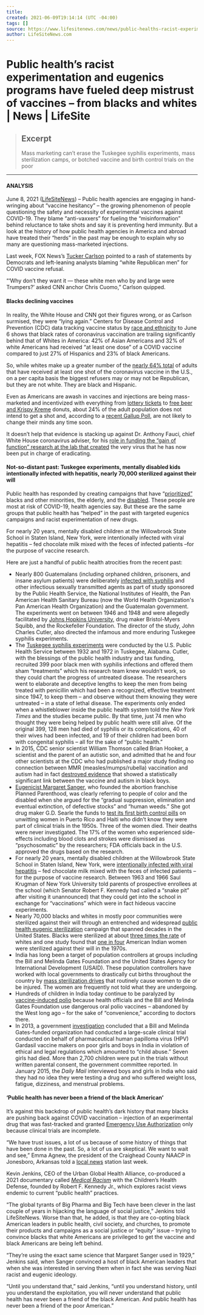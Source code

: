 ```yaml
---
title:
created: 2021-06-09T19:14:14 (UTC -04:00)
tags: []
source: https://www.lifesitenews.com/news/public-healths-racist-experimentation-and-eugenics-programs-have-fueled-deep-mistrust-of-vaccines-from-blacks-and-whites?utm_source=must_reads
author: LifeSiteNews.com
---
```


# Public health’s racist experimentation and eugenics programs have fueled deep mistrust of vaccines – from blacks and whites | News | LifeSite

> ## Excerpt
> Mass marketing can’t erase the Tuskegee syphilis experiments, mass sterilization camps, or botched vaccine and birth control trials on the poor

---
#### **ANALYSIS**

June 8, 2021 ([LifeSiteNews](https://www.lifesitenews.com/)) – Public health agencies are engaging in hand-wringing about “vaccine hesitancy” – the growing phenomenon of people questioning the safety and necessity of experimental vaccines against COVID-19. They blame “anti-vaxxers” for fueling the “misinformation” behind reluctance to take shots and say it is preventing herd immunity. But a look at the history of how public health agencies in America and abroad have treated their “herds” in the past may be enough to explain why so many are questioning mass-marketed injections.

Last week, FOX News’s [Tucker Carlson](https://www.lifesitenews.com/news/medical-jim-crow-has-come-to-america-tucker-slams-rise-of-vaccine-based-segregation) pointed to a rash of statements by Democrats and left-leaning analysts blaming “white Republican men” for COVID vaccine refusal.

“‘Why don’t they want it — these white men who by and large were Trumpers?’ asked CNN anchor Chris Cuomo,” Carlson quipped.

#### **Blacks declining vaccines**

In reality, the White House and CNN got their figures wrong, or as Carlson surmised, they were “lying again.” Centers for Disease Control and Prevention (CDC) data tracking vaccine status by [race and ethnicity](https://covid.cdc.gov/covid-data-tracker/#vaccination-demographics-trends) to June 6 shows that black rates of coronavirus vaccination are trailing significantly behind that of Whites in America: 42% of Asian Americans and 32% of white Americans had received “at least one dose” of a COVID vaccine compared to just 27% of Hispanics and 23% of black Americans.

So, while whites make up a greater number of the [nearly 64% total](https://covid.cdc.gov/covid-data-tracker/#vaccinations) of adults that have received at least one shot of the coronavirus vaccine in the U.S., on a per capita basis the biggest refusers may or may not be Republican, but they are not white. They are black and Hispanic.

Even as Americans are awash in vaccines and injections are being mass-marketed and incentivized with everything from [lottery tickets](https://www.forbes.com/sites/alisondurkee/2021/05/26/ohio-1-million-lottery-boosted-vaccinations-by-45-gov-says-as-more-states-follow-suit/?sh=791610a64bbc) to [free beer and Krispy Kreme](https://www.cnbc.com/2021/03/31/free-with-covid-vaccine-krispy-kreme-marijuana-beer-and-more.html) donuts, about 24% of the adult population does not intend to get a shot and, according to a [recent Gallup Poll](https://news.gallup.com/poll/350720/covid-vaccine-reluctant-likely-stay.aspx?utm_source=alert&utm_medium=email&utm_content=morelink&utm_campaign=syndication), are not likely to change their minds any time soon.

It doesn’t help that evidence is stacking up against Dr. Anthony Fauci, chief White House coronavirus adviser, for his [role in funding the “gain of function” research at the lab that created](https://www.lifesitenews.com/news/fauci-knew-about-possible-covid-lab-leak-evidence-gain-of-function-concerns-emails-reveal) the very virus that he has now been put in charge of eradicating.

#### Not-so-distant past: Tuskegee experiments, mentally disabled kids intentionally infected with hepatitis, nearly 70,000 sterilized against their will

Public health has responded by creating campaigns that have “[prioritized”](https://www.statnews.com/2020/11/09/health-experts-want-to-prioritize-people-of-color-for-covid19-vaccine-but-how-should-it-be-done/) blacks and other minorities, the elderly, and the [disabled](https://www.lifesitenews.com/news/horrific-video-shows-police-force-vaccinating-disabled-and-special-needs-people). These people are most at risk of COVID-19, health agencies say. But these are the same groups that public health has “helped” in the past with targeted eugenics campaigns and racist experimentation of new drugs.

For nearly 20 years, mentally disabled children at the Willowbrook State School in Staten Island, New York, were intentionally infected with viral hepatitis – fed chocolate milk mixed with the feces of infected patients –for the purpose of vaccine research.

Here are just a handful of public health atrocities from the recent past:

-   Nearly 800 Guatemalans (including orphaned children, prisoners, and insane asylum patients) were deliberately [infected with syphilis](https://www.theguardian.com/world/2010/oct/01/us-apology-guatemala-syphilis-tests) and other infectious sexually transmitted agents as part of study sponsored by the Public Health Service, the National Institutes of Health, the Pan American Health Sanitary Bureau (now the World Health Organization's Pan American Health Organization) and the Guatemalan government. The experiments went on between 1946 and 1948 and were allegedly facilitated by [Johns Hopkins University](https://baltimore.cbslocal.com/2015/04/01/johns-hopkins-university-faces-1-billion-lawsuit/), drug maker Bristol-Myers Squibb, and the Rockefeller Foundation. The director of the study, John Charles Cutler, also directed the infamous and more enduring Tuskegee syphilis experiments.
-   The [Tuskegee syphilis experiments](https://www.mcgill.ca/oss/article/history/40-years-human-experimentation-america-tuskegee-study) were conducted by the U.S. Public Health Service between 1932 and 1972 in Tuskegee, Alabama. Cutler, with the blessings of the public health industry and tax funding, recruited 399 poor black men with syphilis infections and offered them sham “treatments” which his research team knew wouldn’t work, so they could chart the progress of untreated disease. The researchers went to elaborate and deceptive lengths to keep the men from being treated with penicillin which had been a recognized, effective treatment since 1947, to keep them – and observe without them knowing they were untreated – in a state of lethal disease. The experiments only ended when a whistleblower inside the public health system told the _New York Times_ and the studies became public. By that time, just 74 men who thought they were being helped by public health were still alive. Of the original 399, 128 men had died of syphilis or its complications, 40 of their wives had been infected, and 19 of their children had been born with congenital syphilis – all for the sake of “public health.”
-   In 2015, CDC senior scientist William Thomson called Brian Hooker, a scientist and the parent of an autistic son, and admitted that he and four other scientists at the CDC who had published a major study finding no connection between MMR (measles/mumps/rubella) vaccination and autism had in fact [destroyed evidence](https://sharylattkisson.com/2021/01/cdc-scientist-we-scheduled-meeting-to-destroy-vaccine-autism-study-documents/) that showed a statistically significant link between the vaccine and autism in black boys.
-   [Eugenicist Margaret Sanger](https://tfpstudentaction.org/blog/margaret-sanger-quotes), who founded the abortion franchise Planned Parenthood, was clearly referring to people of color and the disabled when she argued for the “gradual suppression, elimination and eventual extinction, of defective stocks” and “human weeds.” She got drug maker G.D. Searle the funds to [test its first birth control pills](https://www.pbs.org/wgbh/americanexperience/features/pill-puerto-rico-pill-trials/) on unwitting women in Puerto Rico and Haiti who didn’t know they were part of clinical trials in the 1950s. Three of the women died. Their deaths were never investigated. The 17% of the women who experienced side-effects including blood clots and strokes were dismissed as “psychosomatic” by the researchers; FDA officials back in the U.S. approved the drugs based on the research.
-   For nearly 20 years, mentally disabled children at the Willowbrook State School in Staten Island, New York, were [intentionally infected with viral hepatitis](https://www.forbes.com/sites/leahrosenbaum/2020/06/12/willowbrook-scandal-hepatitis-experiments-hideous-truths-of-testing-vaccines-on-humans/?sh=6699051c279c) – fed chocolate milk mixed with the feces of infected patients –for the purpose of vaccine research. Between 1963 and 1966 Saul Krugman of New York University told parents of prospective enrollees at the school (which Senator Robert F. Kennedy had called a “snake pit” after visiting it unannounced) that they could get into the school in exchange for “vaccinations” which were in fact hideous vaccine experiments.
-   Nearly 70,000 blacks and whites in mostly poor communities were sterilized against their will through an entrenched and widespread [public health eugenic sterilization](https://www.npr.org/sections/health-shots/2016/03/07/469478098/the-supreme-court-ruling-that-led-to-70-000-forced-sterilizations) campaign that spanned decades in the United States. Blacks were sterilized at about [three times the rate](https://ihpi.umich.edu/news/forced-sterilization-policies-us-targeted-minorities-and-those-disabilities-and-lasted-21st) of whites and one study found that [one in four](https://www.nlm.nih.gov/nativevoices/timeline/543.html) American Indian women were sterilized against their will in the 1970s.
-   India has long been a target of population controllers at groups including the Bill and Melinda Gates Foundation and the United States Agency for International Development (USAID). These population controllers have worked with local governments to drastically cut births throughout the country by [mass sterilization drives](https://www.pop.org/usaid-funding-of-sterilization-camps-in-india-part-1/) that routinely cause women to die or be injured. The women are frequently not told what they are undergoing.
-   Hundreds of children in India today continue to be paralyzed by [vaccine-induced polio](https://www.newindianexpress.com/nation/2019/oct/23/oral-polio-vaccine-causing-paralysis-in-kids-study-2051670.html) because health officials and the Bill and Melinda Gates Foundation use dangerous oral polio vaccines – abandoned by the West long ago – for the sake of “convenience,” according to doctors there.
-   In 2013, a government [investigation](https://www.globaljustice.org.uk/sites/default/files/gated_development_final_version.pdf) concluded that a Bill and Melinda Gates-funded organization had conducted a large-scale clinical trial conducted on behalf of pharmaceutical human papilloma virus (HPV) Gardasil vaccine makers on poor girls and boys in India in violation of ethical and legal regulations which amounted to “child abuse.” Seven girls had died. More than 2,700 children were put in the trials without written parental consent, the government committee reported. In January 2015, the _Daily Mail_ interviewed boys and girls in India who said they had no idea they were testing a drug and who suffered weight loss, fatigue, dizziness, and menstrual problems.

#### **‘Public health has never been a friend of the black American’**

It’s against this backdrop of public health’s dark history that many blacks are pushing back against COVID vaccination – injection of an experimental drug that was fast-tracked and granted [Emergency Use Authorization](https://www.fda.gov/media/144412/download) only because clinical trials are incomplete.

“We have trust issues, a lot of us because of some history of things that have been done in the past. So, a lot of us are skeptical. We want to wait and see,” Emma Agnew, the president of the Craighead County NAACP in Jonesboro, Arkansas told a [local news](https://www.kait8.com/2021/06/03/vaccine-hesitancy-persists-in-african-american-community/) station last week.

Kevin Jenkins, CEO of the Urban Global Health Alliance, co-produced a 2021 documentary called [_Medical Racism_](https://medicalracism.childrenshealthdefense.org/) with the Children’s Health Defense, founded by Robert F. Kennedy Jr., which explores racist views endemic to current “public health” practices.

“The global tyrants of Big Pharma and Big Tech have been clever in the last couple of years in hijacking the language of social justice,” Jenkins told LifeSiteNews. Worse than that, he added, is that they are co-opting black American leaders in public health, civil society, and churches, to promote their products and campaigns as a social justice or “equity” issue – trying to convince blacks that white Americans are privileged to get the vaccine and black Americans are being left behind.

“They’re using the exact same science that Margaret Sanger used in 1929,” Jenkins said, when Sanger convinced a host of black American leaders that when she was interested in serving them when in fact she was serving Nazi racist and eugenic ideology.

“Until you understand that,” said Jenkins, “until you understand history, until you understand the exploitation, you will never understand that public health has never been a friend of the black American. And public health has never been a friend of the poor American.”
